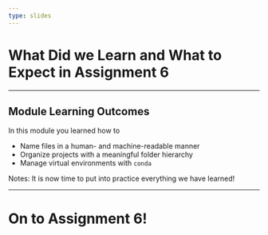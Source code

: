 ```yaml
---
type: slides
---
```


# What Did we Learn and What to Expect in Assignment 6

---

## Module Learning Outcomes

In this module you learned how to

- Name files in a human- and machine-readable manner
- Organize projects with a meaningful folder hierarchy
- Manage virtual environments with `conda`

Notes:
It is now time to put into practice everything we have learned!

---

# On to Assignment 6!
